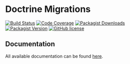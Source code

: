 # Doctrine Migrations

[![Build Status](https://travis-ci.org/doctrine/migrations.svg)](https://travis-ci.org/doctrine/migrations)
[![Code Coverage](https://codecov.io/gh/doctrine/migrations/branch/master/graph/badge.svg)](https://codecov.io/gh/doctrine/migrations/branch/master)
[![Packagist Downloads](https://img.shields.io/packagist/dm/doctrine/migrations)](https://packagist.org/packages/doctrine/migrations)
[![Packagist Version](https://img.shields.io/packagist/v/doctrine/migrations)](https://packagist.org/packages/doctrine/migrations)
[![GitHub license](https://img.shields.io/github/license/doctrine/migrations)](https://github.com/doctrine/migrations/blob/master/LICENSE)

## Documentation

All available documentation can be found [here](https://www.doctrine-project.org/projects/migrations.html).
